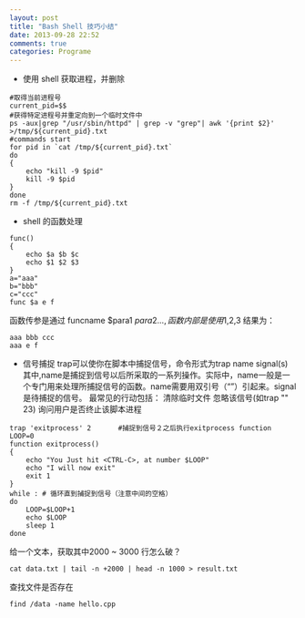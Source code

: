 ```yaml
---
layout: post
title: "Bash Shell 技巧小结"
date: 2013-09-28 22:52
comments: true
categories: Programe
---
```


* 使用 shell 获取进程，并删除

```
#取得当前进程号
current_pid=$$
#获得特定进程号并重定向到一个临时文件中
ps -aux|grep "/usr/sbin/httpd" | grep -v "grep"| awk '{print $2}' >/tmp/${current_pid}.txt
#commands start
for pid in `cat /tmp/${current_pid}.txt`
do
{
    echo "kill -9 $pid"
    kill -9 $pid
}
done 
rm -f /tmp/${current_pid}.txt 
```

* shell 的函数处理

```
func()
{
    echo $a $b $c
    echo $1 $2 $3
}
a="aaa"
b="bbb"
c="ccc"
func $a e f
```

函数传参是通过 funcname $para1 $para2 ...,函数内部是使用$1,$2,$3
结果为：

```
aaa bbb ccc
aaa e f 
```

* 信号捕捉
trap可以使你在脚本中捕捉信号，命令形式为trap name signal(s)
其中,name是捕捉到信号以后所采取的一系列操作。实际中，name一般是一个专门用来处理所捕捉信号的函数。name需要用双引号（“”）引起来。signal是待捕捉的信号。
最常见的行动包括： 清除临时文件 忽略该信号(如trap "" 23) 询问用户是否终止该脚本进程

```
trap 'exitprocess' 2　　　　#捕捉到信号２之后执行exitprocess function
LOOP=0
function exitprocess()
{
    echo "You Just hit <CTRL-C>, at number $LOOP"
    echo "I will now exit"
    exit 1
}
while : # 循环直到捕捉到信号（注意中间的空格） 
do
    LOOP=$LOOP+1
    echo $LOOP
    sleep 1
done 
```

给一个文本，获取其中2000 ~ 3000 行怎么破？

```
cat data.txt | tail -n +2000 | head -n 1000 > result.txt
```

查找文件是否存在

```
find /data -name hello.cpp 
```


